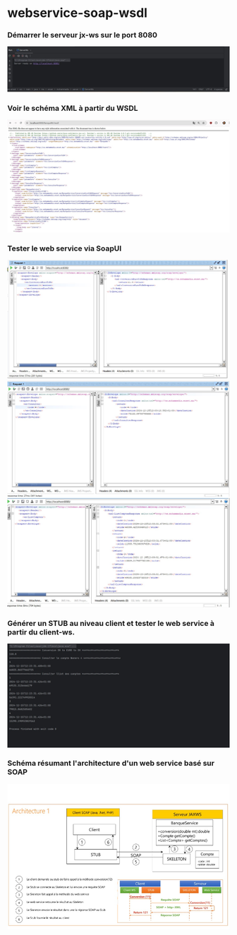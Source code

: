 # webservice-soap-wsdl
<h3>Démarrer le serveur jx-ws sur le port 8080</h3>
<img src="captures/1.jpg">
<h3>Voir le schéma XML à partir du WSDL</h3>
<img src="captures/2.jpg">
<h3>Tester le web service via SoapUI</h3>
<img src="captures/3.jpg">
<img src="captures/4.jpg">
<img src="captures/5.jpg">
<h3>Générer un STUB au niveau client et tester le web service à partir du client-ws.</h3>
<img src="captures/6.jpg">
<h3>Schéma résumant l'architecture d'un web service basé sur SOAP</h3>
<img src="captures/7.jpg">